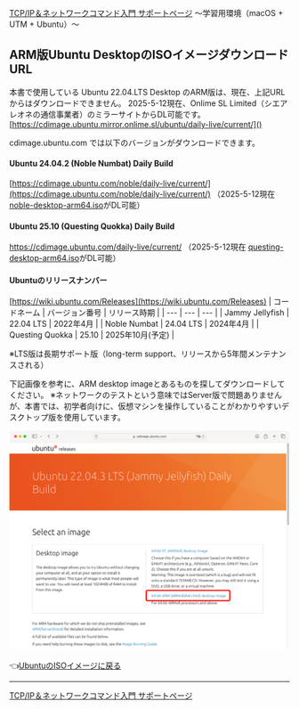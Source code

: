 [TCP/IP＆ネットワークコマンド入門 サポートページ](https://nisim-m.github.io/tcpipcmdbook/) ～学習用環境（macOS + UTM + Ubuntu）～

## ARM版Ubuntu DesktopのISOイメージダウンロードURL

本書で使用している Ubuntu 22.04.LTS Desktop のARM版は、現在、上記URLからはダウンロードできません。
2025-5-12現在、Onlime SL Limited（シエアレオネの通信事業者）のミラーサイトからDL可能です。
[https://cdimage.ubuntu.mirror.onlime.sl/ubuntu/daily-live/current/]()

cdimage.ubuntu.com では以下のバージョンがダウンロードできます。

#### Ubuntu 24.04.2 (Noble Numbat) Daily Build
[https://cdimage.ubuntu.com/noble/daily-live/current/](https://cdimage.ubuntu.com/noble/daily-live/current/)
（2025-5-12現在 [noble-desktop-arm64.iso](https://cdimage.ubuntu.com/noble/daily-live/current/noble-desktop-arm64.iso)がDL可能）

#### Ubuntu 25.10 (Questing Quokka) Daily Build
https://cdimage.ubuntu.com/daily-live/current/
（2025-5-12現在 [questing-desktop-arm64.iso](https://cdimage.ubuntu.com/daily-live/current/questing-desktop-arm64.iso)がDL可能）

#### Ubuntuのリリースナンバー
[https://wiki.ubuntu.com/Releases](https://wiki.ubuntu.com/Releases)
| コードネーム | バージョン番号   | リリース時期 |
| --- | --- | --- |
| Jammy Jellyfish | 22.04 LTS | 2022年4月 |
| Noble Numbat    | 24.04 LTS | 2024年4月 |
| Questing Quokka | 25.10 | 2025年10月(予定) |

※LTS版は長期サポート版（long-term support、リリースから5年間メンテナンスされる）

下記画像を参考に、ARM desktop imageとあるものを探してダウンロードしてください。
※ネットワークのテストという意味ではServer版で問題ありませんが、本書では、初学者向けに、仮想マシンを操作していることがわかりやすいデスクトップ版を使用しています。

![参考](images/2024-04-21-12-52-42.png)

👈[UbuntuのISOイメージに戻る](install-utm.html#ISO)

----
[TCP/IP＆ネットワークコマンド入門 サポートページ](https://nisim-m.github.io/tcpipcmdbook/)
